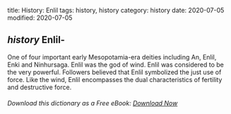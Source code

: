 title: History: Enlil
tags: history, history
category: history
date: 2020-07-05
modified: 2020-07-05

## _history_  Enlil-
One of four important early Mesopotamia-era deities
including An, Enlil, Enki and Ninhursaga.  Enlil was the god of wind.
Enlil was considered to be the very powerful.  Followers believed that
Enlil symbolized the just use of force.  Like the wind, Enlil
encompasses the dual characteristics of fertility and destructive
force.


###### Download *this* dictionary as a Free eBook: [Download Now]({static}static/SerfHistoryDictionary.pdf)

